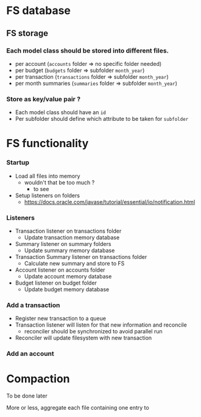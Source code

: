 # FS database

## FS storage

### Each model class should be stored into different files.

  - per account (`accounts` folder => no specific folder needed)
  - per budget (`budgets` folder => subfolder `month_year`)
  - per transaction (`transactions` folder => subfolder `month_year`)
  - per month summaries (`summaries` folder => subfolder `month_year`)

### Store as key/value pair ?

  - Each model class should have an `id`
  - Per subfolder should define which attribute to be taken for `subfolder`

# FS functionality

### Startup

- Load all files into memory
  - wouldn't that be too much ?
    - to see
- Setup listeners on folders
  - https://docs.oracle.com/javase/tutorial/essential/io/notification.html

### Listeners

- Transaction listener on transactions folder
  - Update transaction memory database
- Summary listener on summary folders
  - Update summary memory database
- Transaction Summary listener on transactions folder
  - Calculate new summary and store to FS
- Account listener on accounts folder
  - Update account memory database
- Budget listener on budget folder
  - Update budget memory database

### Add a transaction
  
- Register new transaction to a queue
- Transaction listener will listen for that new information and reconcile
  - reconciler should be synchronized to avoid parallel run
- Reconciler will update filesystem with new transaction

### Add an account

# Compaction

To be done later

More or less, aggregate each file containing one entry to 